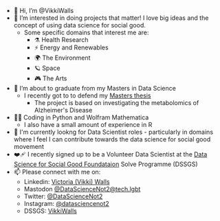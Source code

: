 - 👋 Hi, I’m @VikkiWalls
- 👀 I’m interested in doing projects that matter! I love big ideas and the concept of using data science for social good. 
  - Some specific domains that interest me are:
      - ⚗️ Health Research
      - ⚡ Energy and Renewables
      - 🌍 The Environment
      - 🪐 Space
      - 🎮 The Arts
- 🌱 I’m about to graduate from my Masters in Data Science
    * I recently got to to defend my [Masters thesis](https://github.com/VikkiWalls/Metabolomics-in-Alzheimer-s-Disease---An-Investigation-into-Conflicting-Methodologies-and-Results)
        * The project is based on investigating the metabolomics of Alzheimer's Disease
- 👩‍💻 Coding in Python and Wolfram Mathematica
    * I also have a small amount of experience in R
- 💼 I'm currently lookng for Data Scientist roles - particularly in domains where I feel I can contribute towards the data science for social good movement
- ❤️‍🩹 I recently signed up to be a Volunteer Data Scientist at the [Data Science for Social Good Foundataion](http://www.datascienceforsocialgood.org/) Solve Programme (DSSGS)
- 📫 Please connect with me on:
  - Linkedin: [Victoria (Vikki) Walls](https://www.linkedin.com/in/victoriajswalls/)
  - Mastodon [@DataScienceNot2@tech.lgbt](https://tech.lgbt/web/@DataScienceNot2)
  - Twitter: [@DataScienceNot2](https://twitter.com/DataScienceNot2)
  - Instagram: [@datasciencenot2](https://www.instagram.com/datasciencenot2/)
  - DSSGS: [VikkiWalls](https://solveforgood.org/user/8665)
<!---
VikkiWalls/VikkiWalls is a ✨ special ✨ repository because its `README.md` (this file) appears on your GitHub profile.
You can click the Preview link to take a look at your changes.
--->
